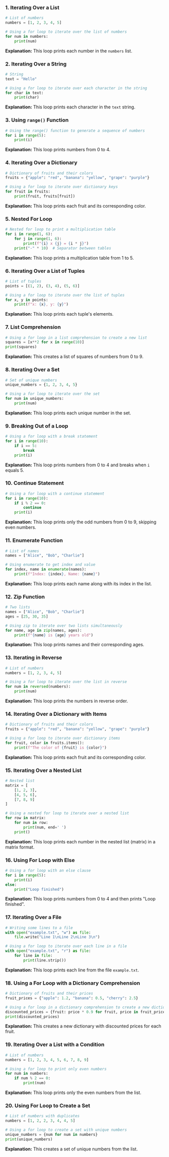 
### 1. Iterating Over a List

```python
# List of numbers
numbers = [1, 2, 3, 4, 5]

# Using a for loop to iterate over the list of numbers
for num in numbers:
    print(num)
```

**Explanation:** This loop prints each number in the `numbers` list.

### 2. Iterating Over a String

```python
# String
text = "Hello"

# Using a for loop to iterate over each character in the string
for char in text:
    print(char)
```

**Explanation:** This loop prints each character in the `text` string.

### 3. Using `range()` Function

```python
# Using the range() function to generate a sequence of numbers
for i in range(5):
    print(i)
```

**Explanation:** This loop prints numbers from 0 to 4.

### 4. Iterating Over a Dictionary

```python
# Dictionary of fruits and their colors
fruits = {"apple": "red", "banana": "yellow", "grape": "purple"}

# Using a for loop to iterate over dictionary keys
for fruit in fruits:
    print(fruit, fruits[fruit])
```

**Explanation:** This loop prints each fruit and its corresponding color.

### 5. Nested For Loop

```python
# Nested for loop to print a multiplication table
for i in range(1, 6):
    for j in range(1, 6):
        print(f"{i} x {j} = {i * j}")
    print("-" * 10)  # Separator between tables
```

**Explanation:** This loop prints a multiplication table from 1 to 5.

### 6. Iterating Over a List of Tuples

```python
# List of tuples
points = [(1, 2), (3, 4), (5, 6)]

# Using a for loop to iterate over the list of tuples
for x, y in points:
    print(f"x: {x}, y: {y}")
```

**Explanation:** This loop prints each tuple's elements.

### 7. List Comprehension

```python
# Using a for loop in a list comprehension to create a new list
squares = [x**2 for x in range(10)]
print(squares)
```

**Explanation:** This creates a list of squares of numbers from 0 to 9.

### 8. Iterating Over a Set

```python
# Set of unique numbers
unique_numbers = {1, 2, 3, 4, 5}

# Using a for loop to iterate over the set
for num in unique_numbers:
    print(num)
```

**Explanation:** This loop prints each unique number in the set.

### 9. Breaking Out of a Loop

```python
# Using a for loop with a break statement
for i in range(10):
    if i == 5:
        break
    print(i)
```

**Explanation:** This loop prints numbers from 0 to 4 and breaks when `i` equals 5.

### 10. Continue Statement

```python
# Using a for loop with a continue statement
for i in range(10):
    if i % 2 == 0:
        continue
    print(i)
```

**Explanation:** This loop prints only the odd numbers from 0 to 9, skipping even numbers.

### 11. Enumerate Function

```python
# List of names
names = ["Alice", "Bob", "Charlie"]

# Using enumerate to get index and value
for index, name in enumerate(names):
    print(f"Index: {index}, Name: {name}")
```

**Explanation:** This loop prints each name along with its index in the list.

### 12. Zip Function

```python
# Two lists
names = ["Alice", "Bob", "Charlie"]
ages = [25, 30, 35]

# Using zip to iterate over two lists simultaneously
for name, age in zip(names, ages):
    print(f"{name} is {age} years old")
```

**Explanation:** This loop prints names and their corresponding ages.

### 13. Iterating in Reverse

```python
# List of numbers
numbers = [1, 2, 3, 4, 5]

# Using a for loop to iterate over the list in reverse
for num in reversed(numbers):
    print(num)
```

**Explanation:** This loop prints the numbers in reverse order.

### 14. Iterating Over a Dictionary with Items

```python
# Dictionary of fruits and their colors
fruits = {"apple": "red", "banana": "yellow", "grape": "purple"}

# Using a for loop to iterate over dictionary items
for fruit, color in fruits.items():
    print(f"The color of {fruit} is {color}")
```

**Explanation:** This loop prints each fruit and its corresponding color.

### 15. Iterating Over a Nested List

```python
# Nested list
matrix = [
    [1, 2, 3],
    [4, 5, 6],
    [7, 8, 9]
]

# Using a nested for loop to iterate over a nested list
for row in matrix:
    for num in row:
        print(num, end=' ')
    print()
```

**Explanation:** This loop prints each number in the nested list (matrix) in a matrix format.

### 16. Using For Loop with Else

```python
# Using a for loop with an else clause
for i in range(5):
    print(i)
else:
    print("Loop finished")
```

**Explanation:** This loop prints numbers from 0 to 4 and then prints "Loop finished".

### 17. Iterating Over a File

```python
# Writing some lines to a file
with open("example.txt", "w") as file:
    file.write("Line 1\nLine 2\nLine 3\n")

# Using a for loop to iterate over each line in a file
with open("example.txt", "r") as file:
    for line in file:
        print(line.strip())
```

**Explanation:** This loop prints each line from the file `example.txt`.

### 18. Using a For Loop with a Dictionary Comprehension

```python
# Dictionary of fruits and their prices
fruit_prices = {"apple": 1.2, "banana": 0.5, "cherry": 2.5}

# Using a for loop in a dictionary comprehension to create a new dictionary
discounted_prices = {fruit: price * 0.9 for fruit, price in fruit_prices.items()}
print(discounted_prices)
```

**Explanation:** This creates a new dictionary with discounted prices for each fruit.

### 19. Iterating Over a List with a Condition

```python
# List of numbers
numbers = [1, 2, 3, 4, 5, 6, 7, 8, 9]

# Using a for loop to print only even numbers
for num in numbers:
    if num % 2 == 0:
        print(num)
```

**Explanation:** This loop prints only the even numbers from the list.

### 20. Using For Loop to Create a Set

```python
# List of numbers with duplicates
numbers = [1, 2, 2, 3, 4, 4, 5]

# Using a for loop to create a set with unique numbers
unique_numbers = {num for num in numbers}
print(unique_numbers)
```

**Explanation:** This creates a set of unique numbers from the list.
